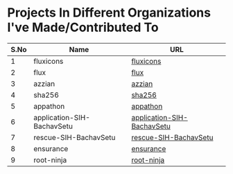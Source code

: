 # Projects In Different Organizations I've Made/Contributed To

| S.No | Name                         | URL                                                               |
|------|------------------------------|-------------------------------------------------------------------|
| 1    | fluxicons                    | [fluxicons](http://github.com/codegasms/fluxicons.git)               |
| 2    | flux                         | [flux](http://github.com/codegasms/flux.git)                         |
| 3    | azzian                       | [azzian](http://github.com/codegasms/azzian.git)                     |
| 4    | sha256                       | [sha256](http://github.com/codegasms/sha256.git)                     |
| 5    | appathon                     | [appathon](http://github.com/codegasms/appathon.git)                 |
| 6    | application-SIH-BachavSetu   | [application-SIH-BachavSetu](http://github.com/dot-config-IIITS/application-SIH-BachavSetu.git) |
| 7    | rescue-SIH-BachavSetu        | [rescue-SIH-BachavSetu](http://github.com/dot-config-IIITS/rescue-SIH-BachavSetu.git)         |
| 8    | ensurance                    | [ensurance](http://github.com/dot-config-IIITS/ensurance.git)        |
| 9    | root-ninja                   | [root-ninja](http://github.com/ping0ms/root-ninja.git)               |
